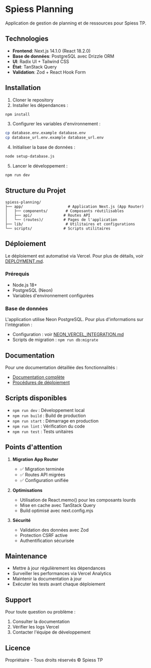 # Spiess Planning

Application de gestion de planning et de ressources pour Spiess TP.

## Technologies

- **Frontend**: Next.js 14.1.0 (React 18.2.0)
- **Base de données**: PostgreSQL avec Drizzle ORM
- **UI**: Radix UI + Tailwind CSS
- **État**: TanStack Query
- **Validation**: Zod + React Hook Form

## Installation

1. Cloner le repository
2. Installer les dépendances :
```bash
npm install
```

3. Configurer les variables d'environnement :
```bash
cp database.env.example database.env
cp database_url.env.example database_url.env
```

4. Initialiser la base de données :
```bash
node setup-database.js
```

5. Lancer le développement :
```bash
npm run dev
```

## Structure du Projet

```
spiess-planning/
├── app/                    # Application Next.js (App Router)
│   ├── components/        # Composants réutilisables
│   ├── api/              # Routes API
│   └── (routes)/         # Pages de l'application
├── lib/                   # Utilitaires et configurations
└── scripts/              # Scripts utilitaires
```

## Déploiement

Le déploiement est automatisé via Vercel. Pour plus de détails, voir [DEPLOYMENT.md](DEPLOYMENT.md).

### Prérequis
- Node.js 18+
- PostgreSQL (Neon)
- Variables d'environnement configurées

### Base de données

L'application utilise Neon PostgreSQL. Pour plus d'informations sur l'intégration :
- Configuration : voir [NEON_VERCEL_INTEGRATION.md](NEON_VERCEL_INTEGRATION.md)
- Scripts de migration : `npm run db:migrate`

## Documentation

Pour une documentation détaillée des fonctionnalités :
- [Documentation complète](DOCUMENTATION.md)
- [Procédures de déploiement](DEPLOYMENT_PROCEDURES.md)

## Scripts disponibles

- `npm run dev` : Développement local
- `npm run build` : Build de production
- `npm run start` : Démarrage en production
- `npm run lint` : Vérification du code
- `npm run test` : Tests unitaires

## Points d'attention

1. **Migration App Router**
   - ✅ Migration terminée
   - ✅ Routes API migrées
   - ✅ Configuration unifiée

2. **Optimisations**
   - Utilisation de React.memo() pour les composants lourds
   - Mise en cache avec TanStack Query
   - Build optimisé avec next.config.mjs

3. **Sécurité**
   - Validation des données avec Zod
   - Protection CSRF active
   - Authentification sécurisée

## Maintenance

- Mettre à jour régulièrement les dépendances
- Surveiller les performances via Vercel Analytics
- Maintenir la documentation à jour
- Exécuter les tests avant chaque déploiement

## Support

Pour toute question ou problème :
1. Consulter la documentation
2. Vérifier les logs Vercel
3. Contacter l'équipe de développement

## Licence

Propriétaire - Tous droits réservés © Spiess TP 